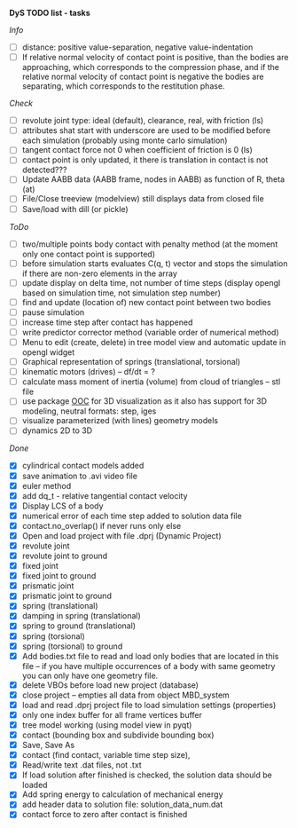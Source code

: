 **DyS TODO list - tasks**


*Info*

- [ ] distance: positive value-separation, negative value-indentation
- [ ] If relative normal velocity of contact point is positive, than the bodies are approaching, which
corresponds to the compression phase, and if the relative normal velocity of contact point is
negative the bodies are separating, which corresponds to the restitution phase.

*Check* 

- [ ] revolute joint type: ideal (default), clearance, real, with friction (ls)
- [ ] attributes shat start with underscore are used to be modified before each simulation (probably using monte carlo simulation)
- [ ] tangent contact force not 0 when coefficient of friction is 0 (ls)
- [ ] contact point is only updated, it there is translation in contact is not detected???
- [ ] Update AABB data (AABB frame, nodes in AABB) as function of R, theta (at)
- [ ] File/Close treeview (modelview) still displays data from closed file
- [ ] Save/load with dill (or pickle)

*ToDo*

- [ ] two/multiple points body contact with penalty method (at the moment only one contact point is supported)
- [ ] before simulation starts evaluates C(q, t) vector and stops the simulation if there are non-zero elements in the array
- [ ] update display on delta time, not number of time steps (display opengl based on simulation time, not simulation step number)
- [ ] find and update (location of) new contact point between two bodies
- [ ] pause simulation
- [ ] increase time step after contact has happened
- [ ] write predictor corrector method (variable order of numerical method)
- [ ] Menu to edit (create, delete) in tree model view and automatic update in opengl widget
- [ ] Graphical representation of springs (translational, torsional)
- [ ] kinematic motors (drives) – df/dt = ?
- [ ] calculate mass moment of inertia (volume) from cloud of triangles – stl file
- [ ] use package [OOC](http://www.pythonocc.org/) for 3D visualization as it also has support for 3D modeling, neutral formats: step, iges
- [ ] visualize parameterized (with lines) geometry models
- [ ] dynamics 2D to 3D

*Done*

- [x] cylindrical contact models added
- [x] save animation to .avi video file
- [x] euler method
- [x] add dq_t - relative tangential contact velocity
- [x] Display LCS of a body
- [x] numerical error of each time step added to solution data file
- [x] contact.no_overlap() if never runs only else
- [x] Open and load project with file .dprj (Dynamic Project)
- [x] revolute joint
- [x] revolute joint to ground
- [x] fixed joint
- [x] fixed joint to ground
- [x] prismatic joint
- [x] prismatic joint to ground
- [x] spring (translational)
- [x] damping in spring (translational)
- [x] spring to ground (translational)
- [x] spring (torsional)
- [x] spring (torsional) to ground
- [x] Add bodies.txt file to read and load only bodies that are located in this file – if you have multiple occurrences of a body with same geometry you can only have one geometry file.
- [x] delete VBOs before load new project (database)
- [x] close project – empties all data from object MBD_system
- [x] load and read .dprj project file to load simulation settings (properties)
- [x] only one index buffer for all frame vertices buffer
- [x] tree model working (using model view in pyqt)
- [x] contact (bounding box and subdivide bounding box)
- [x] Save, Save As
- [x] contact (find contact, variable time step size),
- [x] Read/write text .dat files, not .txt
- [x] If load solution after finished is checked, the solution data should be loaded
- [x] Add spring energy to calculation of mechanical energy
- [x] add header data to solution file: solution_data_num.dat
- [x] contact force to zero after contact is finished
